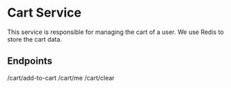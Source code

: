 # Cart Service

This service is responsible for managing the cart of a user. We use Redis to store the cart data.

## Endpoints

/cart/add-to-cart
/cart/me
/cart/clear
